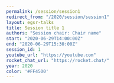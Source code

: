 ```yaml
---
permalink: /session/session1
redirect_from: "/2020/session/session1"
layout: egsr-talks
title: Session title 1
authors: "Session chair: Chair name"
start: "2020-06-29T14:00:00Z"
end: "2020-06-29T15:30:00Z"
session_id: 1
youtube_url: "https://youtube.com"
rocket_chat_url: "https://rocket.chat/"
year: 2020
color: '#FF4500'
---
```

